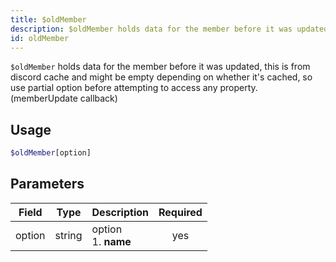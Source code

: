 ```yaml
---
title: $oldMember 
description: $oldMember holds data for the member before it was updated, this is from discord cache and might be empty depending on whether it's cached, so use partial option before attempting to access any property. (memberUpdate callback)
id: oldMember
---
```


`$oldMember` holds data for the member before it was updated, this is from discord cache and might be empty depending on whether it's cached, so use partial option before attempting to access any property. (memberUpdate callback)

## Usage

```php
$oldMember[option]
```

## Parameters 


| Field     | Type    | Description                                        | Required |
|-----------|---------|----------------------------------------------------| :------: |
| option    | string  | option <br> 1. **name**                            | yes      |

